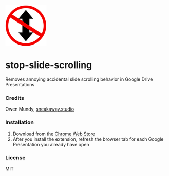 <img src="extension/assets/img/icon128.png">

# stop-slide-scrolling
Removes annoying accidental slide scrolling behavior in Google Drive Presentations

### Credits

Owen Mundy, [sneakaway.studio](https://sneakaway.studio)

### Installation

1. Download from the [Chrome Web Store](https://chrome.google.com/webstore/detail/stop-slide-scrolling-in-g/cmpmjbfhpecollipohbphhgbohleeeon?hl=en)
2. After you install the extension, refresh the browser tab for each Google Presentation you already have open


### License

MIT

